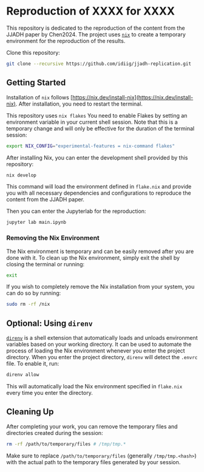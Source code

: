# Reproduction of XXXX for XXXX

This repository is dedicated to the reproduction of the content from the JJADH paper by Chen2024.
The project uses [`nix`](https://github.com/NixOS/nix) to create a temporary environment for the reproduction of the results.

Clone this repository:

```bash
git clone --recursive https://github.com/idiig/jjadh-replication.git
```

## Getting Started

Installation of `nix` follows [https://nix.dev/install-nix](https://nix.dev/install-nix).
After installation, you need to restart the terminal.

This repository uses `nix flakes` You need to enable Flakes by setting an environment variable in your current shell session. Note that this is a temporary change and will only be effective for the duration of the terminal session:

```bash
export NIX_CONFIG="experimental-features = nix-command flakes"
```

After installing Nix, you can enter the development shell provided by this repository:

```bash
nix develop
```

This command will load the environment defined in `flake.nix` and provide you with all necessary dependencies and configurations to reproduce the content from the JJADH paper.

Then you can enter the Jupyterlab for the reproduction:

```bash
jupyter lab main.ipynb
```

### Removing the Nix Environment

The Nix environment is temporary and can be easily removed after you are done with it. To clean up the Nix environment, simply exit the shell by closing the terminal or running:

```bash
exit
```

If you wish to completely remove the Nix installation from your system, you can do so by running:

```bash
sudo rm -rf /nix
```

## Optional: Using `direnv`

[`direnv`](https://direnv.net/) is a shell extension that automatically loads and unloads environment variables based on your working directory.
It can be used to automate the process of loading the Nix environment whenever you enter the project directory.
When you enter the project directory, `direnv` will detect the `.envrc` file. To enable it, run:

```bash
direnv allow
```

This will automatically load the Nix environment specified in `flake.nix` every time you enter the directory.

## Cleaning Up

After completing your work, you can remove the temporary files and directories created during the session:

```bash
rm -rf /path/to/temporary/files # /tmp/tmp.*
```

Make sure to replace `/path/to/temporary/files` (generally `/tmp/tmp.<hash>`) with the actual path to the temporary files generated by your session.
